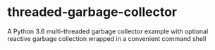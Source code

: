 # threaded-garbage-collector
A Python 3.6 multi-threaded garbage collector example with optional reactive garbage collection wrapped in a convenient command shell
